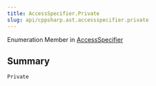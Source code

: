 ```yaml
---
title: AccessSpecifier.Private
slug: api/cppsharp.ast.accessspecifier.private
---
```

Enumeration Member in [AccessSpecifier](/api/cppsharp/ast/accessspecifier)

## Summary



```csharp
Private
```

